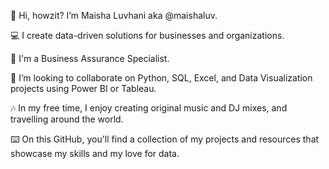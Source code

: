👋 Hi, howzit? I’m Maisha Luvhani aka @maishaluv.

💻 I create data-driven solutions for businesses and organizations.

💼 I'm a Business Assurance Specialist.

👀 I’m looking to collaborate on Python, SQL, Excel, and Data Visualization projects using Power BI or Tableau.

🎶 In my free time, I enjoy creating original music and DJ mixes, and travelling around the world.

⌨️ On this GitHub, you'll find a collection of my projects and resources that showcase my skills and my love for data.


